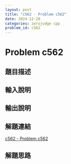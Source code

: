 ```yaml
---
layout: post
title: "c562 - Problem c562"
date: 2024-12-20
categories: zerojudge cpp
problem_id: c562
---
```


# Problem c562

## 題目描述



## 輸入說明



## 輸出說明



## 解題連結

[c562 - Problem c562](https://zerojudge.tw/ShowProblem?problemid=c562)

## 解題思路

